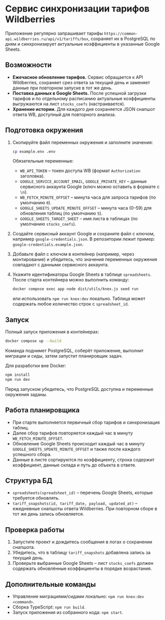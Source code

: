 # Сервис синхронизации тарифов Wildberries

Приложение регулярно запрашивает тарифы `https://common-api.wildberries.ru/api/v1/tariffs/box`, сохраняет их в PostgreSQL по дням и синхронизирует актуальные коэффициенты в указанные Google Sheets.

## Возможности
- **Ежечасное обновление тарифов.** Сервис обращается к API Wildberries, сохраняет срез ответа за текущий день и заменяет данные при повторном запуске в тот же день.
- **Поставка данных в Google Sheets.** После успешной загрузки тарифов и по отдельному расписанию актуальные коэффициенты выгружаются на лист `stocks_coefs` (настраивается).
- **Хранение истории.** Для каждого дня сохраняется JSON снапшот ответа WB, доступный для повторного анализа.

## Подготовка окружения
1. Скопируйте файл переменных окружения и заполните значения:
   ```bash
   cp example.env .env
   ```
   Обязательные переменные:
   - `WB_API_TOKEN` – токен доступа WB (формат `Authorization` заголовка).
   - `GOOGLE_SERVICE_ACCOUNT_EMAIL`, `GOOGLE_PRIVATE_KEY` – данные сервисного аккаунта Google (ключ можно оставить в формате с `\n`).
   - `WB_FETCH_MINUTE_OFFSET` – минута часа для запроса тарифов (по умолчанию `0`).
   - `GOOGLE_SHEETS_UPDATE_MINUTE_OFFSET` – минута часа (0–59) для обновления таблиц (по умолчанию `5`).
   - `GOOGLE_SHEETS_TARGET_SHEET` – имя листа в таблицах (по умолчанию `stocks_coefs`).

2. Создайте сервисный аккаунт Google и сохраните файл с ключом, например `google-credentials.json`. В репозитории лежит пример: `google-credentials.example.json`.

3. Добавьте файл с ключом в контейнер (например, через монтирование) и убедитесь, что значения переменных окружения совпадают с данными сервисного аккаунта.

4. Укажите идентификаторы Google Sheets в таблице `spreadsheets`. После старта контейнера можно выполнить команду:
   ```bash
   docker compose exec app node dist/utils/knex.js seed run
   ```
   или использовать `npm run knex:dev` локально. Таблица может содержать любое количество строк с `spreadsheet_id`.

## Запуск
Полный запуск приложения в контейнерах:
```bash
docker compose up --build
```
Команда поднимет PostgreSQL, соберёт приложение, выполнит миграции и сиды, затем запустит планировщик задач.

Для разработки вне Docker:
```bash
npm install
npm run dev
```
Перед запуском убедитесь, что PostgreSQL доступна и переменные окружения заданы.

## Работа планировщика
- При старте выполняется первичный сбор тарифов и синхронизация таблиц.
- Далее сбор тарифов повторяется каждый час в минуту `WB_FETCH_MINUTE_OFFSET`.
- Обновление Google Sheets происходит каждый час в минуту `GOOGLE_SHEETS_UPDATE_MINUTE_OFFSET` и также после каждого успешного сбора.
- Данные в листе сортируются по коэффициенту, строка содержит коэффициент, данные склада и путь до объекта в ответе.

## Структура БД
- `spreadsheets(spreadsheet_id)` – перечень Google Sheets, которые требуется обновлять.
- `tariff_snapshots(id, tariff_date, payload, updated_at)` – ежедневные снапшоты ответа Wildberries. При повторном сборе в тот же день запись обновляется.

## Проверка работы
1. Запустите проект и дождитесь сообщения в логах о сохранении снапшота.
2. Убедитесь, что в таблицу `tariff_snapshots` добавлена запись за текущий день.
3. Проверьте выбранные Google Sheets – лист `stocks_coefs` должен содержать обновлённые коэффициенты в порядке возрастания.

## Дополнительные команды
- Управление миграциями/сидами локально: `npm run knex:dev <command>`.
- Сборка TypeScript: `npm run build`.
- Запуск приложения из собранного кода: `npm start`.
